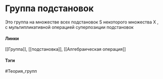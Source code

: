 # Группа подстановок
Это группа на множестве всех подстановок S некоторого множества X , с мультипликативной операцией суперпозиции подстановок

#### Линки 
[[Группа]],
[[подстановка]],
[[Алгебраическая операция]]
#### Тэги 
 #Теория_групп 